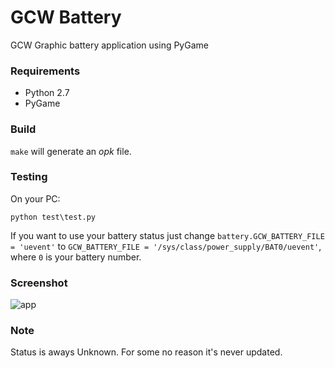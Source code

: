 # GCW Battery

GCW Graphic battery application using PyGame

### Requirements

- Python 2.7
- PyGame

### Build

`make` will generate an *opk* file.

### Testing

On your PC:

`python test\test.py`

If you want to use your battery status just change `battery.GCW_BATTERY_FILE = 'uevent'` to `GCW_BATTERY_FILE = '/sys/class/power_supply/BAT0/uevent'`, where `0` is your battery number.

### Screenshot

![app][1]


### Note

Status is aways Unknown. For some no reason it's never updated.

  [1]: http://i.imgur.com/ZS8tE4a.png

